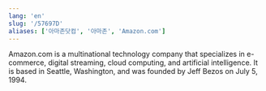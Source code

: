 ```yaml
---
lang: 'en'
slug: '/57697D'
aliases: ['아마존닷컴', '아마존', 'Amazon.com']
---
```


Amazon.com is a multinational technology company that specializes in e-commerce, digital streaming, cloud computing, and artificial intelligence. It is based in Seattle, Washington, and was founded by Jeff Bezos on July 5, 1994.
